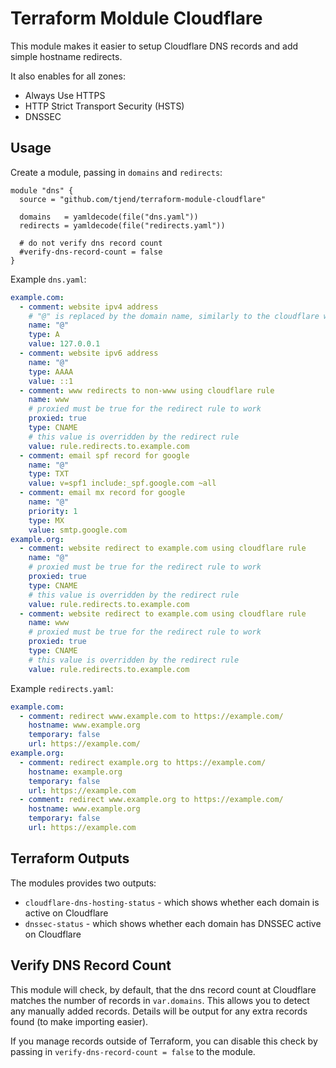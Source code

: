 # Terraform Moldule Cloudflare

This module makes it easier to setup Cloudflare DNS records and add simple hostname redirects.

It also enables for all zones:

- Always Use HTTPS
- HTTP Strict Transport Security (HSTS)
- DNSSEC

## Usage

Create a module, passing in `domains` and `redirects`:

```shell
module "dns" {
  source = "github.com/tjend/terraform-module-cloudflare"

  domains   = yamldecode(file("dns.yaml"))
  redirects = yamldecode(file("redirects.yaml"))

  # do not verify dns record count
  #verify-dns-record-count = false
}
```

Example `dns.yaml`:

```yaml
example.com:
  - comment: website ipv4 address
    # "@" is replaced by the domain name, similarly to the cloudflare website
    name: "@"
    type: A
    value: 127.0.0.1
  - comment: website ipv6 address
    name: "@"
    type: AAAA
    value: ::1
  - comment: www redirects to non-www using cloudflare rule
    name: www
    # proxied must be true for the redirect rule to work
    proxied: true
    type: CNAME
    # this value is overridden by the redirect rule
    value: rule.redirects.to.example.com
  - comment: email spf record for google
    name: "@"
    type: TXT
    value: v=spf1 include:_spf.google.com ~all
  - comment: email mx record for google
    name: "@"
    priority: 1
    type: MX
    value: smtp.google.com
example.org:
  - comment: website redirect to example.com using cloudflare rule
    name: "@"
    # proxied must be true for the redirect rule to work
    proxied: true
    type: CNAME
    # this value is overridden by the redirect rule
    value: rule.redirects.to.example.com
  - comment: website redirect to example.com using cloudflare rule
    name: www
    # proxied must be true for the redirect rule to work
    proxied: true
    type: CNAME
    # this value is overridden by the redirect rule
    value: rule.redirects.to.example.com
```

Example `redirects.yaml`:

```yaml
example.com:
  - comment: redirect www.example.com to https://example.com/
    hostname: www.example.org
    temporary: false
    url: https://example.com/
example.org:
  - comment: redirect example.org to https://example.com/
    hostname: example.org
    temporary: false
    url: https://example.com
  - comment: redirect www.example.org to https://example.com/
    hostname: www.example.org
    temporary: false
    url: https://example.com
```

## Terraform Outputs

The modules provides two outputs:

- `cloudflare-dns-hosting-status` - which shows whether each domain is active on Cloudflare
- `dnssec-status` - which shows whether each domain has DNSSEC active on Cloudflare

## Verify DNS Record Count

This module will check, by default, that the dns record count at Cloudflare matches the number of records in `var.domains`. This allows you to detect any manually added records. Details will be output for any extra records found (to make importing easier).

If you manage records outside of Terraform, you can disable this check by passing in `verify-dns-record-count = false` to the module.
